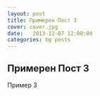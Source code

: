 ```yaml
---
layout: post
title: Примерен Пост 3
cover: cover.jpg
date:   2013-12-07 12:00:00
categories: bg posts
---
```


## Примерен Пост 3

Пример 3
